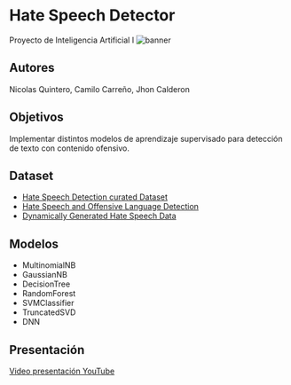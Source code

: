 # **Hate Speech Detector**
Proyecto de Inteligencia Artificial I
![banner](https://github.com/user-attachments/assets/bc4f182e-fd3f-42ae-a98e-b979a03b8b53)


## **Autores**
Nicolas Quintero, Camilo Carreño, Jhon Calderon

## **Objetivos**
Implementar distintos modelos de aprendizaje supervisado para detección de texto con contenido ofensivo.

## **Dataset**
* [Hate Speech Detection curated Dataset](https://www.kaggle.com/datasets/waalbannyantudre/hate-speech-detection-curated-dataset)
* [Hate Speech and Offensive Language Detection](https://www.kaggle.com/datasets/thedevastator/hate-speech-and-offensive-language-detection)
* [Dynamically Generated Hate Speech Data](https://www.kaggle.com/datasets/usharengaraju/dynamically-generated-hate-speech-dataset)

## **Modelos**
* MultinomialNB
* GaussianNB
* DecisionTree
* RandomForest
* SVMClassifier
* TruncatedSVD
* DNN

## **Presentación**
[Video presentación YouTube](https://link)

